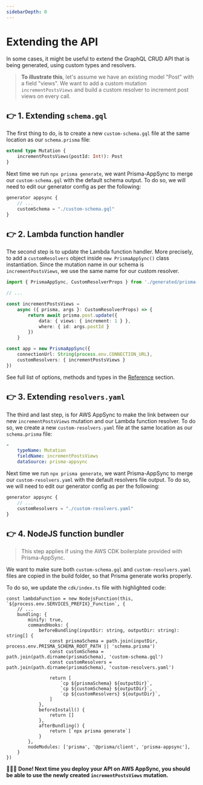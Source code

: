 ```yaml
---
sidebarDepth: 0
---
```


# Extending the API

In some cases, it might be useful to extend the GraphQL CRUD API that is being generated, using custom types and resolvers.

> **To illustrate this**, let's assume we have an existing model "Post" with a field "views". We want to add a custom mutation `incrementPostsViews` and build a custom resolver to increment post views on every call.

## 👉 1. Extending `schema.gql`

The first thing to do, is to create a new `custom-schema.gql` file at the same location as our `schema.prisma` file:

```graphql
extend type Mutation {
    incrementPostsViews(postId: Int!): Post
}
```

Next time we run `npx prisma generate`, we want Prisma-AppSync to merge our `custom-schema.gql` with the default schema output. To do so, we will need to edit our generator config as per the following:

```typescript
generator appsync {
    // ...
    customSchema = "./custom-schema.gql"
}
```

## 👉 2. Lambda function handler

The second step is to update the Lambda function handler. More precisely, to add a `customResolvers` object inside `new PrismaAppSync()` class instantiation. Since the mutation name in our schema is `incrementPostsViews`, we use the same name for our custom resolver.

```typescript
import { PrismaAppSync, CustomResolverProps } from './generated/prisma-appsync/client'

// ...

const incrementPostsViews = 
    async ({ prisma, args }: CustomResolverProps) => {
        return await prisma.post.update({
            data: { views: { increment: 1 } },
            where: { id: args.postId }
        })
    }

const app = new PrismaAppSync({
    connectionUrl: String(process.env.CONNECTION_URL),
    customResolvers: { incrementPostsViews }
})
```

See full list of options, methods and types in the [Reference](/reference) section.

## 👉 3. Extending `resolvers.yaml`

The third and last step, is for AWS AppSync to make the link between our new `incrementPostsViews` mutation and our Lambda function resolver. To do so, we create a new `custom-resolvers.yaml` file at the same location as our `schema.prisma` file:

```yaml
-   
    typeName: Mutation
    fieldName: incrementPostsViews
    dataSource: prisma-appsync
```

Next time we run `npx prisma generate`, we want Prisma-AppSync to merge our `custom-resolvers.yaml` with the default resolvers file output. To do so, we will need to edit our generator config as per the following:

```typescript
generator appsync {
    // ...
    customResolvers = "./custom-resolvers.yaml"
}
```

## 👉 4. NodeJS function bundler

> This step applies if using the AWS CDK boilerplate provided with Prisma-AppSync.

We want to make sure both `custom-schema.gql` and `custom-resolvers.yaml` files are copied in the build folder, so that Prisma generate works properly.

To do so, we update the `cdk/index.ts` file with highlighted code:

```typescript{7-15}
const lambdaFunction = new NodejsFunction(this, `${process.env.SERVICES_PREFIX}_Function`, {
    // ...
    bundling: {
        minify: true,
        commandHooks: {
            beforeBundling(inputDir: string, outputDir: string): string[] {
                const prismaSchema = path.join(inputDir, process.env.PRISMA_SCHEMA_ROOT_PATH || 'schema.prisma')
                const customSchema = path.join(path.dirname(prismaSchema), 'custom-schema.gql')
                const customResolvers = path.join(path.dirname(prismaSchema), 'custom-resolvers.yaml')

                return [
                    `cp ${prismaSchema} ${outputDir}`,
                    `cp ${customSchema} ${outputDir}`,
                    `cp ${customResolvers} ${outputDir}`,
                ]
            },
            beforeInstall() {
                return []
            },
            afterBundling() {
                return [`npx prisma generate`]
            }
        },
        nodeModules: ['prisma', '@prisma/client', 'prisma-appsync'],
    }
})
```

🚀🚀🚀 **Done! Next time you deploy your API on AWS AppSync, you should be able to use the newly created `incrementPostsViews` mutation.**
